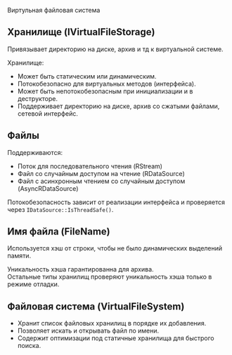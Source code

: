 ﻿Виртульная файловая система


## Хранилище (IVirtualFileStorage)

Привязывает директорию на диске, архив и тд к виртуальной системе.

Хранилище:
 * Может быть статическим или динамическим.
 * Потокобезопасно для виртуальных методов (интерфейса).
 * Может быть непотокобезопасным при инициализации и в деструкторе.
 * Поддерживает директорию на диске, архив со сжатыми файлами, сетевой интерфейс.


## Файлы

Поддерживаются:
 * Поток для последовательного чтения (RStream)
 * Файл со случайным доступом на чтение (RDataSource)
 * Файл с асинхронным чтением со случайным доступом (AsyncRDataSource)

Потокобезопасность зависит от реализации интерфейса и проверяется через `IDataSource::IsThreadSafe()`.


## Имя файла (FileName)

Используется хэш от строки, чтобы не было динамических выделений памяти.

Уникальность хэша гарантированна для архива.<br/>
Остальные типы хранилищ проверяют уникальность хэша только в режиме отладки.


## Файловая система (VirtualFileSystem)

 * Хранит список файловых хранилищ в порядке их добавления.
 * Позволяет искать и открывать файл по имени.
 * Содержит оптимизации под статичные хранилища для быстрого поиска.
